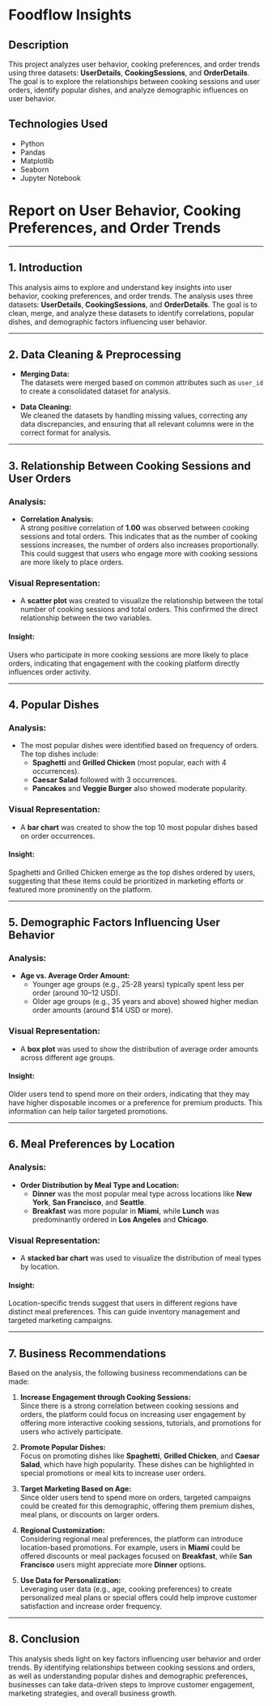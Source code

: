 # Foodflow Insights

## **Description**
This project analyzes user behavior, cooking preferences, and order trends using three datasets: **UserDetails**, **CookingSessions**, and **OrderDetails**. The goal is to explore the relationships between cooking sessions and user orders, identify popular dishes, and analyze demographic influences on user behavior.

## **Technologies Used**
- Python
- Pandas
- Matplotlib
- Seaborn
- Jupyter Notebook
# **Report on User Behavior, Cooking Preferences, and Order Trends**

---

## **1. Introduction**

This analysis aims to explore and understand key insights into user behavior, cooking preferences, and order trends. The analysis uses three datasets: **UserDetails**, **CookingSessions**, and **OrderDetails**. The goal is to clean, merge, and analyze these datasets to identify correlations, popular dishes, and demographic factors influencing user behavior.

---

## **2. Data Cleaning & Preprocessing**

- **Merging Data:**  
  The datasets were merged based on common attributes such as `user_id` to create a consolidated dataset for analysis.

- **Data Cleaning:**  
  We cleaned the datasets by handling missing values, correcting any data discrepancies, and ensuring that all relevant columns were in the correct format for analysis.

---

## **3. Relationship Between Cooking Sessions and User Orders**

### **Analysis:**
- **Correlation Analysis:**  
  A strong positive correlation of **1.00** was observed between cooking sessions and total orders. This indicates that as the number of cooking sessions increases, the number of orders also increases proportionally. This could suggest that users who engage more with cooking sessions are more likely to place orders.

### **Visual Representation:**  
- A **scatter plot** was created to visualize the relationship between the total number of cooking sessions and total orders. This confirmed the direct relationship between the two variables.

#### **Insight:**  
Users who participate in more cooking sessions are more likely to place orders, indicating that engagement with the cooking platform directly influences order activity.

---

## **4. Popular Dishes**

### **Analysis:**
- The most popular dishes were identified based on frequency of orders. The top dishes include:
  - **Spaghetti** and **Grilled Chicken** (most popular, each with 4 occurrences).
  - **Caesar Salad** followed with 3 occurrences.
  - **Pancakes** and **Veggie Burger** also showed moderate popularity.

### **Visual Representation:**  
- A **bar chart** was created to show the top 10 most popular dishes based on order occurrences.

#### **Insight:**  
Spaghetti and Grilled Chicken emerge as the top dishes ordered by users, suggesting that these items could be prioritized in marketing efforts or featured more prominently on the platform.

---

## **5. Demographic Factors Influencing User Behavior**

### **Analysis:**
- **Age vs. Average Order Amount:**
  - Younger age groups (e.g., 25-28 years) typically spent less per order (around $10–$12 USD).
  - Older age groups (e.g., 35 years and above) showed higher median order amounts (around $14 USD or more).
  
### **Visual Representation:**  
- A **box plot** was used to show the distribution of average order amounts across different age groups.

#### **Insight:**  
Older users tend to spend more on their orders, indicating that they may have higher disposable incomes or a preference for premium products. This information can help tailor targeted promotions.

---

## **6. Meal Preferences by Location**

### **Analysis:**
- **Order Distribution by Meal Type and Location:**
  - **Dinner** was the most popular meal type across locations like **New York**, **San Francisco**, and **Seattle**.
  - **Breakfast** was more popular in **Miami**, while **Lunch** was predominantly ordered in **Los Angeles** and **Chicago**.

### **Visual Representation:**  
- A **stacked bar chart** was used to visualize the distribution of meal types by location.

#### **Insight:**  
Location-specific trends suggest that users in different regions have distinct meal preferences. This can guide inventory management and targeted marketing campaigns.

---

## **7. Business Recommendations**

Based on the analysis, the following business recommendations can be made:

1. **Increase Engagement through Cooking Sessions:**  
   Since there is a strong correlation between cooking sessions and orders, the platform could focus on increasing user engagement by offering more interactive cooking sessions, tutorials, and promotions for users who actively participate.

2. **Promote Popular Dishes:**  
   Focus on promoting dishes like **Spaghetti**, **Grilled Chicken**, and **Caesar Salad**, which have high popularity. These dishes can be highlighted in special promotions or meal kits to increase user orders.

3. **Target Marketing Based on Age:**  
   Since older users tend to spend more on orders, targeted campaigns could be created for this demographic, offering them premium dishes, meal plans, or discounts on larger orders.

4. **Regional Customization:**  
   Considering regional meal preferences, the platform can introduce location-based promotions. For example, users in **Miami** could be offered discounts or meal packages focused on **Breakfast**, while **San Francisco** users might appreciate more **Dinner** options.

5. **Use Data for Personalization:**  
   Leveraging user data (e.g., age, cooking preferences) to create personalized meal plans or special offers could help improve customer satisfaction and increase order frequency.

---

## **8. Conclusion**

This analysis sheds light on key factors influencing user behavior and order trends. By identifying relationships between cooking sessions and orders, as well as understanding popular dishes and demographic preferences, businesses can take data-driven steps to improve customer engagement, marketing strategies, and overall business growth.


